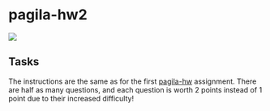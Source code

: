 # pagila-hw2
[![](https://github.com/gPlacide/pagila-hw2/workflows/tests/badge.svg)](https://github.com/gPlacide/pagila-hw2/actions?query=workflow%3Atests)

## Tasks

The instructions are the same as for the first [pagila-hw](https://github.com/mikeizbicki/pagila-hw) assignment.
There are half as many questions, and each question is worth 2 points instead of 1 point due to their increased difficulty!
